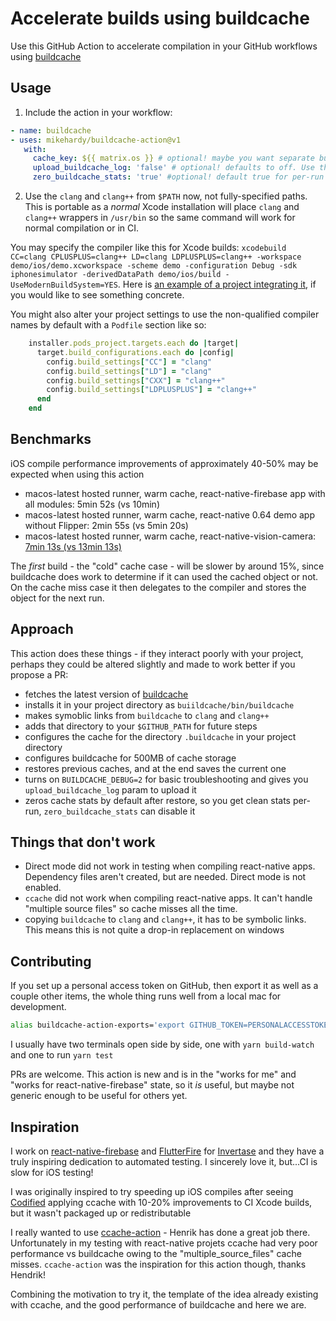 # Accelerate builds using buildcache

Use this GitHub Action to accelerate compilation in your GitHub workflows using [buildcache](https://github.com/mbitsnbites/buildcache)

## Usage

1. Include the action in your workflow:

```yaml
- name: buildcache
- uses: mikehardy/buildcache-action@v1
   with:
     cache_key: ${{ matrix.os }} # optional! maybe you want separate buildcache for separate workflows?
     upload_buildcache_log: 'false' # optional! defaults to off. Use the uploaded artifact for troubleshooting
     zero_buildcache_stats: 'true' #optional! default true for per-run stats. Disable for stats across runs
```

2. Use the `clang` and `clang++` from `$PATH` now, not fully-specified paths. This is portable as a _normal_ Xcode installation will place `clang` and `clang++` wrappers in `/usr/bin` so the same command will work for normal compilation or in CI.

You may specify the compiler like this for Xcode builds: `xcodebuild CC=clang CPLUSPLUS=clang++ LD=clang LDPLUSPLUS=clang++ -workspace demo/ios/demo.xcworkspace -scheme demo -configuration Debug -sdk iphonesimulator -derivedDataPath demo/ios/build -UseModernBuildSystem=YES`. Here is [an example of a project integrating it](https://github.com/cuvent/react-native-vision-camera/pull/131/files), if you would like to see something concrete.

You might also alter your project settings to use the non-qualified compiler names by default with a `Podfile` section like so:

```ruby
    installer.pods_project.targets.each do |target|
      target.build_configurations.each do |config|
        config.build_settings["CC"] = "clang"
        config.build_settings["LD"] = "clang"
        config.build_settings["CXX"] = "clang++"
        config.build_settings["LDPLUSPLUS"] = "clang++"
      end
    end

```

## Benchmarks

iOS compile performance improvements of approximately 40-50% may be expected when using this action

- macos-latest hosted runner, warm cache, react-native-firebase app with all modules: 5min 52s (vs 10min)
- macos-latest hosted runner, warm cache, react-native 0.64 demo app without Flipper: 2min 55s (vs 5min 20s)
- macos-latest hosted runner, warm cache, react-native-vision-camera: [7min 13s (vs 13min 13s)](https://github.com/cuvent/react-native-vision-camera/pull/131#issuecomment-832687144)

The _first_ build - the "cold" cache case - will be slower by around 15%, since buildcache does work to determine if it can used the cached object or not. On the cache miss case it then delegates to the compiler and stores the object for the next run.

## Approach

This action does these things - if they interact poorly with your project, perhaps they could be altered slightly and made to work better if you propose a PR:

- fetches the latest version of [buildcache](https://github.com/mbitsnbites/buildcache)
- installs it in your project directory as `buiildcache/bin/buildcache`
- makes symoblic links from `buildcache` to `clang` and `clang++`
- adds that directory to your `$GITHUB_PATH` for future steps
- configures the cache for the directory `.buildcache` in your project directory
- configures buildcache for 500MB of cache storage
- restores previous caches, and at the end saves the current one
- turns on `BUILDCACHE_DEBUG=2` for basic troubleshooting and gives you `upload_buildcache_log` param to upload it
- zeros cache stats by default after restore, so you get clean stats per-run, `zero_buildcache_stats` can disable it

## Things that don't work

- Direct mode did not work in testing when compiling react-native apps. Dependency files aren't created, but are needed. Direct mode is not enabled.
- `ccache` did not work when compiling react-native apps. It can't handle "multiple source files" so cache misses all the time.
- copying `buildcache` to `clang` and `clang++`, it has to be symbolic links. This means this is not quite a drop-in replacement on windows

## Contributing

If you set up a personal access token on GitHub, then export it as well as a couple other items, the whole thing runs well from a local mac for development.

```bash
alias buildcache-action-exports='export GITHUB_TOKEN=PERSONALACCESSTOKENHERE; export RUNNER_TEMP=`pwd`/__tests__/runner/TEMP; export RUNNER_CACHE=`pwd`/__tests__/runner/CACHE; export GITHUB_WORKSPACE=`pwd`/__tests__/runner/WORKSPACE'
```

I usually have two terminals open side by side, one with `yarn build-watch` and one to run `yarn test`

PRs are welcome. This action is new and is in the "works for me" and "works for react-native-firebase" state, so it _is_ useful, but maybe not generic enough to be useful for others yet.

## Inspiration

I work on [react-native-firebase](https://github.com/invertase/react-native-firebase) and [FlutterFire](https://github.com/FirebaseExtended/flutterfire/) for [Invertase](https://invertase.io) and they have a truly inspiring dedication to automated testing. I sincerely love it, but...CI is slow for iOS testing!

I was originally inspired to try speeding up iOS compiles after seeing [Codified](https://getcodified.com/services/) applying ccache with 10-20% improvements to CI Xcode builds, but it wasn't packaged up or redistributable

I really wanted to use [ccache-action](https://github.com/hendrikmuhs/ccache-action) - Henrik has done a great job there. Unfortunately in my testing with react-native projets ccache had very poor performance vs buildcache owing to the "multiple_source_files" cache misses. `ccache-action` was the inspiration for this action though, thanks Hendrik!

Combining the motivation to try it, the template of the idea already existing with ccache, and the good performance of buildcache and here we are.
